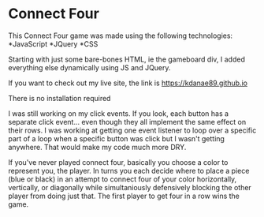 # Connect Four

This Connect Four game was made using the following technologies:
  *JavaScript
  *JQuery
  *CSS

Starting with just some bare-bones HTML, ie the gameboard div, I added everything else dynamically using JS and JQuery.

If you want to check out my live site, the link is https://kdanae89.github.io

There is no installation required

I was still working on my click events. If you look, each button has a separate click event... even though they all implement the same effect on their rows. I was working at getting one event listener to loop over a specific part of a loop when a specific button was click but I wasn't getting anywhere. That would make my code much more DRY.

If you've never played connect four, basically you choose a color to represent you, the player. In turns you each decide where to place a piece (blue or black) in an attempt to connect four of your color horizontally, vertically, or diagonally while simultaniously defensively blocking the other player from doing just that. The first player to get four in a row wins the game.
